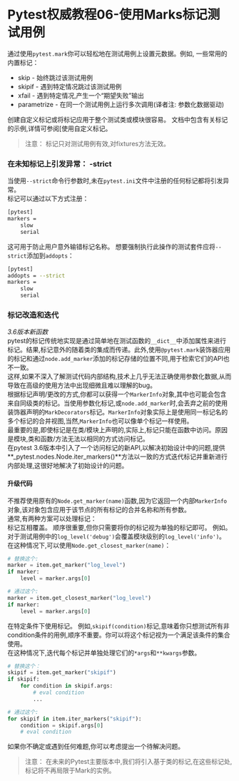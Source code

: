 # Pytest权威教程06-使用Marks标记测试用例

通过使用`pytest.mark`你可以轻松地在测试用例上设置元数据。例如, 一些常用的内置标记：

- skip - 始终跳过该测试用例
- skipif - 遇到特定情况跳过该测试用例
- xfail - 遇到特定情况,产生一个“期望失败”输出
- parametrize - 在同一个测试用例上运行多次调用(译者注: 参数化数据驱动)

创建自定义标记或将标记应用于整个测试类或模块很容易。 文档中包含有关标记的示例,详情可参阅[使用自定义标记。
> 注意：
> 标记只对测试用例有效,对fixtures方法无效。

### 在未知标记上引发异常： -strict
当使用`--strict`命令行参数时,未在`pytest.ini`文件中注册的任何标记都将引发异常。  
标记可以通过以下方式注册：
```bash
[pytest]
markers =
    slow
    serial
```
这可用于防止用户意外输错标记名称。 想要强制执行此操作的测试套件应将`--strict`添加到`addopts`：
```bash
[pytest]
addopts = --strict
markers =
    slow
    serial
```
### 标记改造和迭代
_3.6版本新函数_  
pytest的标记传统地实现是通过简单地在测试函数的`__dict__`中添加属性来进行标记。结果,标记意外的随着类的集成而传递。此外,使用`@pytest.mark`装饰器应用的标记和通过`node.add_marker`添加的标记存储的位置不同,用于检索它们的API也  
不一致。  
这样,如果不深入了解测试代码内部结构,技术上几乎无法正确使用参数化数据,从而导致在高级的使用方法中出现细微且难以理解的bug。  
根据标记声明/更改的方式,你都可以获得一个`MarkerInfo`对象,其中也可能会包含来自同级类的标记。当使用参数化标记,或`node.add_marker`时,会丢弃之前的使用装饰器声明的`MarkDecorators`标记。`MarkerInfo`对象实际上是使用同一标记名的多个标记的合并视图,当然,`MarkerInfo`也可以像单个标记一样使用。  
最重要的是,即使标记是在类/模块上声明的,实际上,标记只能在函数中访问。原因是模块,类和函数/方法无法以相同的方式访问标记。  
在pytest 3.6版本中引入了一个访问标记的新API,以解决初始设计中的问题,提供**_pytest.nodes.Node.iter_markers()**方法以一致的方式迭代标记并重新进行内部处理,这很好地解决了初始设计的问题。
#### 升级代码
不推荐使用原有的`Node.get_marker(name)`函数,因为它返回一个内部`MarkerInfo`对象,该对象包含应用于该节点的所有标记的合并名称和所有参数。  
通常,有两种方案可以处理标记：  
标记互相覆盖。 顺序很重要,但你只需要将你的标记视为单独的标记即可。 例如。 对于测试用例中的`log_level('debug')`会覆盖模块级别的`log_level('info')`。  
在这种情况下,可以使用`Node.get_closest_marker(name)`：
```python
# 替换这个:
marker = item.get_marker("log_level")
if marker:
    level = marker.args[0]

# 通过这个:
marker = item.get_closest_marker("log_level")
if marker:
    level = marker.args[0]
```
在特定条件下使用标记。 例如,`skipif(condition)`标记,意味着你只想测试所有非condition条件的用例,顺序不重要。你可以将这个标记视为一个满足该条件的集合使用。  
在这种情况下,迭代每个标记并单独处理它们的`*args`和`**kwargs`参数。
```python
# 替换这个：
skipif = item.get_marker("skipif")
if skipif:
    for condition in skipif.args:
        # eval condition
        ...

# 通过这个:
for skipif in item.iter_markers("skipif"):
    condition = skipif.args[0]
    # eval condition
```
如果你不确定或遇到任何难题,你可以考虑提出一个待解决问题。
> 注意：
> 在未来的Pytest主要版本中,我们将引入基于类的标记,在这些标记处,标记将不再局限于Mark的实例。

